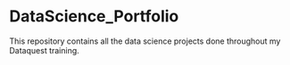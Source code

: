 # DataScience_Portfolio
This repository contains all the data science projects done throughout my Dataquest training.

